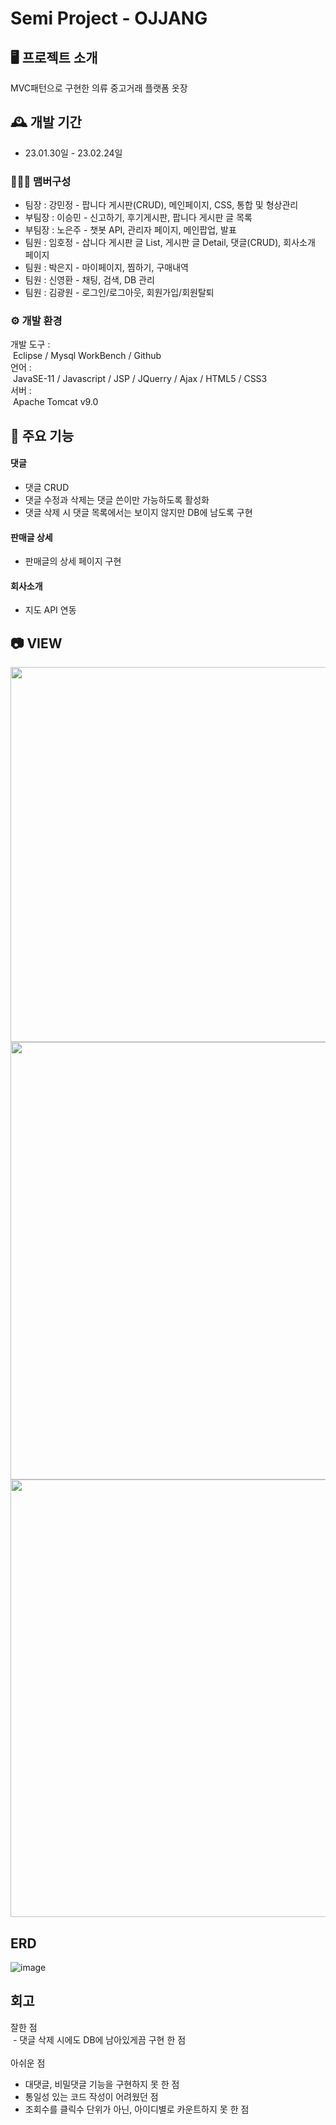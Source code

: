 # Semi Project - OJJANG

## 🖥️ 프로젝트 소개
MVC패턴으로 구현한 의류 중고거래 플랫폼 옷장
<br>

## 🕰️ 개발 기간
* 23.01.30일 - 23.02.24일

### 🧑‍🤝‍🧑 맴버구성
 - 팀장  : 강민정 - 팝니다 게시판(CRUD), 메인페이지, CSS, 통합 및 형상관리
 - 부팀장 : 이승민 - 신고하기, 후기게시판, 팝니다 게시판 글 목록
 - 부팀장 : 노은주 - 챗봇 API, 관리자 페이지, 메인팝업, 발표
 - 팀원 : 임호정 - 삽니다 게시판 글 List, 게시판 글 Detail, 댓글(CRUD), 회사소개 페이지
 - 팀원 : 박은지 - 마이페이지, 찜하기, 구매내역
 - 팀원 : 신영환 - 채팅, 검색, DB 관리
 - 팀원 : 김광원 - 로그인/로그아웃, 회원가입/회원탈퇴

### ⚙️ 개발 환경
개발 도구 : <br>
 Eclipse / Mysql WorkBench / Github <br>
언어 : <br>
 JavaSE-11 / Javascript / JSP / JQuerry / Ajax / HTML5 / CSS3 <br>
서버 :  <br>
 Apache Tomcat v9.0 <br>

## 📌 주요 기능

#### 댓글 
- 댓글 CRUD
- 댓글 수정과 삭제는 댓글 쓴이만 가능하도록 활성화
- 댓글 삭제 시 댓글 목록에서는 보이지 않지만 DB에 남도록 구현
#### 판매글 상세
- 판매글의 상세 페이지 구현
#### 회사소개
- 지도 API 연동

## 📷 VIEW
<img src="https://github.com/Hoj4/Semi_OJJANG/assets/118800372/a616ec6e-467b-4c20-8933-465730d80e55" width="800" height="600">
<img src="https://github.com/Hoj4/Semi_OJJANG/assets/118800372/2c690ea6-07b2-4712-9f0a-9803859c4dea" width="800" height="700">
<img src="https://github.com/Hoj4/Semi_OJJANG/assets/118800372/cf0f7e82-c157-4045-af82-d76e76f3b726" width="800" height="700">

## ERD
![image](https://github.com/Hoj4/Semi_OJJANG/assets/118800372/44af9809-a94b-463c-a965-4e6efb13fde9)

## 회고
잘한 점 <br>
 - 댓글 삭제 시에도 DB에 남아있게끔 구현 한 점<br>
<br>
아쉬운 점 <br>
 - 대댓글, 비밀댓글 기능을 구현하지 못 한 점<br>
 - 통일성 있는 코드 작성이 어려웠던 점<br>
 - 조회수를 클릭수 단위가 아닌, 아이디별로 카운트하지 못 한 점<br>

